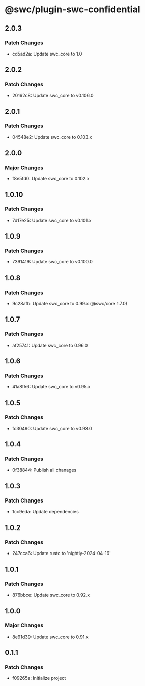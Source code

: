 # @swc/plugin-swc-confidential

## 2.0.3

### Patch Changes

- cd5ad2a: Update swc_core to 1.0

## 2.0.2

### Patch Changes

- 20162c8: Update swc_core to v0.106.0

## 2.0.1

### Patch Changes

- 04548e2: Update swc_core to 0.103.x

## 2.0.0

### Major Changes

- f8e5fd0: Update swc_core to 0.102.x

## 1.0.10

### Patch Changes

- 7d17e25: Update swc_core to v0.101.x

## 1.0.9

### Patch Changes

- 7391419: Update swc_core to v0.100.0

## 1.0.8

### Patch Changes

- 9c28afb: Update swc_core to 0.99.x (@swc/core 1.7.0)

## 1.0.7

### Patch Changes

- af25741: Update swc_core to 0.96.0

## 1.0.6

### Patch Changes

- 41a8f56: Update swc_core to v0.95.x

## 1.0.5

### Patch Changes

- fc30490: Update swc_core to v0.93.0

## 1.0.4

### Patch Changes

- 0f38844: Publish all chanages

## 1.0.3

### Patch Changes

- 1cc9eda: Update dependencies

## 1.0.2

### Patch Changes

- 247cca6: Update rustc to 'nightly-2024-04-16'

## 1.0.1

### Patch Changes

- 876bbce: Update swc_core to 0.92.x

## 1.0.0

### Major Changes

- 8e91d39: Update swc_core to 0.91.x

## 0.1.1

### Patch Changes

- f09265a: Initialize project

